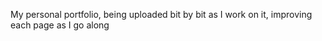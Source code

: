 My personal portfolio, being uploaded bit by bit as I work on it, improving each page as I go along
